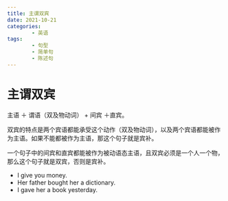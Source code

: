 ```yaml
---
title: 主谓双宾
date: 2021-10-21
categories:
        - 英语
tags:
        - 句型
        - 简单句
        - 陈述句
---
```


# 主谓双宾

主语 ＋ 谓语（双及物动词） + 间宾 ＋直宾。

双宾的特点是两个宾语都能承受这个动作（双及物动词），以及两个宾语都能被作为主语。如果不能都被作为主语，那这个句子就是宾补。

一个句子中的间宾和直宾都能被作为被动语态主语，且双宾必须是一个人一个物，那么这个句子就是双宾，否则是宾补。

- I give you money.
- Her father bought her a dictionary.
- I gave her a book yesterday.
